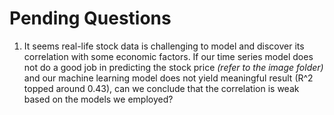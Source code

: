 # Pending Questions
1. It seems real-life stock data is challenging to model and discover its correlation with some economic factors. If our time series model does not do a good job in predicting the stock price *(refer to the image folder)* and our machine learning model does not yield meaningful result (R^2 topped around 0.43), can we conclude that the correlation is weak based on the models we employed?
